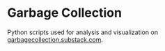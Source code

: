 # Garbage Collection

Python scripts used for analysis and visualization on [garbagecollection.substack.com]().